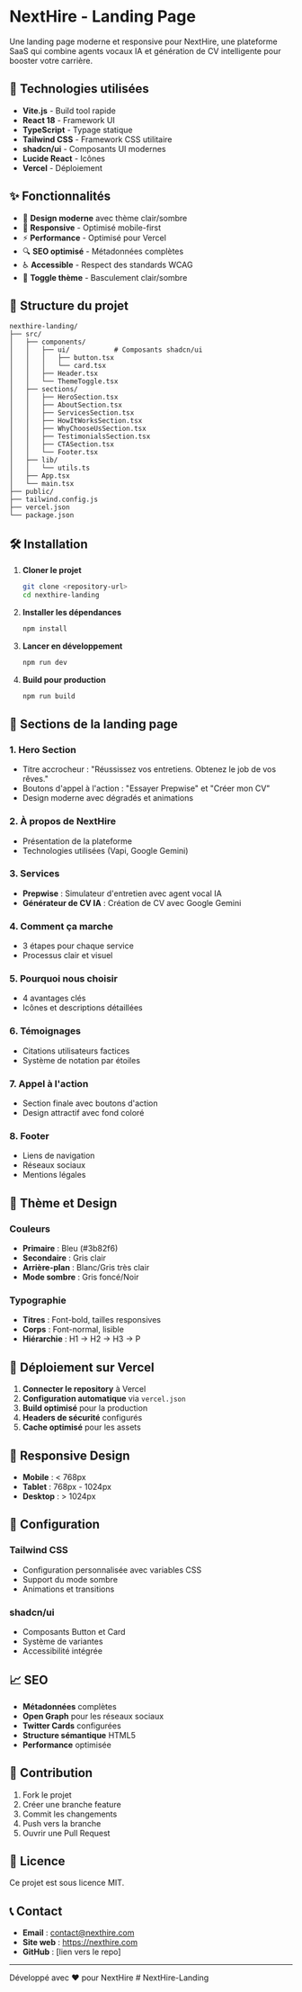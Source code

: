 # NextHire - Landing Page

Une landing page moderne et responsive pour NextHire, une plateforme SaaS qui combine agents vocaux IA et génération de CV intelligente pour booster votre carrière.

## 🚀 Technologies utilisées

- **Vite.js** - Build tool rapide
- **React 18** - Framework UI
- **TypeScript** - Typage statique
- **Tailwind CSS** - Framework CSS utilitaire
- **shadcn/ui** - Composants UI modernes
- **Lucide React** - Icônes
- **Vercel** - Déploiement

## ✨ Fonctionnalités

- 🎨 **Design moderne** avec thème clair/sombre
- 📱 **Responsive** - Optimisé mobile-first
- ⚡ **Performance** - Optimisé pour Vercel
- 🔍 **SEO optimisé** - Métadonnées complètes
- ♿ **Accessible** - Respect des standards WCAG
- 🌙 **Toggle thème** - Basculement clair/sombre

## 📁 Structure du projet

```
nexthire-landing/
├── src/
│   ├── components/
│   │   ├── ui/           # Composants shadcn/ui
│   │   │   ├── button.tsx
│   │   │   └── card.tsx
│   │   ├── Header.tsx
│   │   └── ThemeToggle.tsx
│   ├── sections/
│   │   ├── HeroSection.tsx
│   │   ├── AboutSection.tsx
│   │   ├── ServicesSection.tsx
│   │   ├── HowItWorksSection.tsx
│   │   ├── WhyChooseUsSection.tsx
│   │   ├── TestimonialsSection.tsx
│   │   ├── CTASection.tsx
│   │   └── Footer.tsx
│   ├── lib/
│   │   └── utils.ts
│   ├── App.tsx
│   └── main.tsx
├── public/
├── tailwind.config.js
├── vercel.json
└── package.json
```

## 🛠️ Installation

1. **Cloner le projet**
   ```bash
   git clone <repository-url>
   cd nexthire-landing
   ```

2. **Installer les dépendances**
   ```bash
   npm install
   ```

3. **Lancer en développement**
   ```bash
   npm run dev
   ```

4. **Build pour production**
   ```bash
   npm run build
   ```

## 🎯 Sections de la landing page

### 1. **Hero Section**
- Titre accrocheur : "Réussissez vos entretiens. Obtenez le job de vos rêves."
- Boutons d'appel à l'action : "Essayer Prepwise" et "Créer mon CV"
- Design moderne avec dégradés et animations

### 2. **À propos de NextHire**
- Présentation de la plateforme
- Technologies utilisées (Vapi, Google Gemini)

### 3. **Services**
- **Prepwise** : Simulateur d'entretien avec agent vocal IA
- **Générateur de CV IA** : Création de CV avec Google Gemini

### 4. **Comment ça marche**
- 3 étapes pour chaque service
- Processus clair et visuel

### 5. **Pourquoi nous choisir**
- 4 avantages clés
- Icônes et descriptions détaillées

### 6. **Témoignages**
- Citations utilisateurs factices
- Système de notation par étoiles

### 7. **Appel à l'action**
- Section finale avec boutons d'action
- Design attractif avec fond coloré

### 8. **Footer**
- Liens de navigation
- Réseaux sociaux
- Mentions légales

## 🎨 Thème et Design

### Couleurs
- **Primaire** : Bleu (#3b82f6)
- **Secondaire** : Gris clair
- **Arrière-plan** : Blanc/Gris très clair
- **Mode sombre** : Gris foncé/Noir

### Typographie
- **Titres** : Font-bold, tailles responsives
- **Corps** : Font-normal, lisible
- **Hiérarchie** : H1 → H2 → H3 → P

## 🚀 Déploiement sur Vercel

1. **Connecter le repository** à Vercel
2. **Configuration automatique** via `vercel.json`
3. **Build optimisé** pour la production
4. **Headers de sécurité** configurés
5. **Cache optimisé** pour les assets

## 📱 Responsive Design

- **Mobile** : < 768px
- **Tablet** : 768px - 1024px
- **Desktop** : > 1024px

## 🔧 Configuration

### Tailwind CSS
- Configuration personnalisée avec variables CSS
- Support du mode sombre
- Animations et transitions

### shadcn/ui
- Composants Button et Card
- Système de variantes
- Accessibilité intégrée

## 📈 SEO

- **Métadonnées** complètes
- **Open Graph** pour les réseaux sociaux
- **Twitter Cards** configurées
- **Structure sémantique** HTML5
- **Performance** optimisée

## 🤝 Contribution

1. Fork le projet
2. Créer une branche feature
3. Commit les changements
4. Push vers la branche
5. Ouvrir une Pull Request

## 📄 Licence

Ce projet est sous licence MIT.

## 📞 Contact

- **Email** : contact@nexthire.com
- **Site web** : https://nexthire.com
- **GitHub** : [lien vers le repo]

---

Développé avec ❤️ pour NextHire
#   N e x t H i r e - L a n d i n g  
 